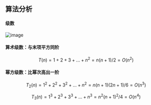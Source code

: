 ## 算法分析

#### 级数

![image](https://wx2.sinaimg.cn/large/005wgNfbgy1g6yzg7p5vkj312g041ac7.jpg)



#### 算术级数：与末项平方同阶

$$
T(n) = 1 + 2 + 3 + ... + n^2 = n(n+1) / 2 = O(n^2)
$$



#### 幂方级数：比幂次高出一阶

$$
T_2(n) = 1^2 + 2^2 + 3^2 + ... + n^2 = n(n+1)(2n+1)/6 = O(n^3)
$$

$$
T_3(n) = 1^3 + 2^3 + 3^3 + ... + n^3 = n^2(n+1)^2/4 = O(n^4)
$$

